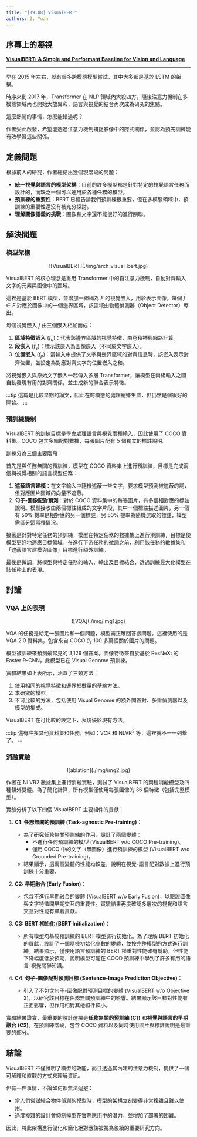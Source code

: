 ```yaml
---
title: "[19.08] VisualBERT"
authors: Z. Yuan
---
```


## 序幕上的凝視

[**VisualBERT: A Simple and Performant Baseline for Vision and Language**](https://arxiv.org/abs/1908.03557)

---

早在 2015 年左右，就有很多跨模態模型嘗試，其中大多都是基於 LSTM 的架構。

時序來到 2017 年，Transformer 在 NLP 領域內大殺四方，隨後注意力機制在多模態領域內也開始大放異彩，語言與視覺的結合再次成為研究的焦點。

這麼熱鬧的事情，怎麼能錯過呢？

作者受此啟發，希望能透過注意力機制捕捉影像中的隱式關係，並認為預先訓練能有效學習這些關係。

## 定義問題

根據前人的研究，作者總結出幾個現階段的問題：

- **統一視覺與語言的模型架構**：目前的許多模型都是針對特定的視覺語言任務而設計的，而缺乏一個可以通用於各種任務的模型。
- **預訓練的重要性**：BERT 已經告訴我們預訓練很重要，但在多模態領域中，預訓練的重要性還沒有被充分探討。
- **理解圖像語義的挑戰**：圖像和文字還不能很好的進行關聯。

## 解決問題

### 模型架構

<div align="center">
<figure style={{"width": "80%"}}>
![VisualBERT](./img/arch_visual_bert.jpg)
</figure>
</div>

VisualBERT 的核心理念是重用 Transformer 中的自注意力機制，自動對齊輸入文字的元素與圖像中的區域。

這裡是基於 BERT 模型，並增加一組稱為 $F$ 的視覺嵌入，用於表示圖像。每個 $f \in F$ 對應於圖像中的一個邊界區域，該區域由物體偵測器（Object Detector）導出。

每個視覺嵌入 $f$ 由三個嵌入相加而成：

1. **區域特徵嵌入** ($f_o$)：代表該邊界區域的視覺特徵，由卷積神經網路計算。
2. **段嵌入** ($f_s$)：標示該嵌入為圖像嵌入（不同於文字嵌入）。
3. **位置嵌入** ($f_p$)：當輸入中提供了文字與邊界區域的對齊信息時，該嵌入表示對齊位置，並設定為對應對齊文字的位置嵌入之和。

將視覺嵌入與原始文字嵌入一起傳入多層 Transformer，讓模型在兩組輸入之間自動發現有用的對齊關係，並生成新的聯合表示特徵。

:::tip
這篇是比較早期的論文，因此在跨模態的處理稍嫌生澀，但仍然是個很好的開始。
:::

### 預訓練機制

VisualBERT 的訓練目標是學會處理語言與視覺兩種輸入，因此使用了 COCO 資料集。COCO 包含多組配對數據，每張圖片配有 5 個獨立的標註說明。

訓練分為三個主要階段：

首先是與任務無關的預訓練，模型在 COCO 資料集上進行預訓練，目標是完成兩個與視覺相關的語言模型任務：

1. **遮蔽語言建模**：在文字輸入中隨機遮蔽一些文字，要求模型預測被遮蔽的詞，但對應圖片區域的向量不遮蔽。
2. **句子-圖像配對預測**：對於 COCO 資料集中的每張圖片，有多個相對應的標註說明。模型接收由兩個標註組成的文字片段，其中一個標註描述圖片，另一個有 50% 機率是相對應的另一個標註，另 50% 機率為隨機選取的標註，模型需區分這兩種情況。

接著是針對特定任務的預訓練，模型在特定任務的數據集上進行預訓練，目標是使模型更好地適應目標領域。在進行下游任務的微調之前，利用該任務的數據集和「遮蔽語言建模與圖像」目標進行額外訓練。

最後是微調，將模型與特定任務的輸入、輸出及目標結合，透過訓練最大化模型在該任務上的表現。

## 討論

### VQA 上的表現

<div align="center">
<figure style={{"width": "85%"}}>
![VQA](./img/img1.jpg)
</figure>
</div>

VQA 的任務是給定一張圖片和一個問題，模型需正確回答該問題。這裡使用的是 VQA 2.0 資料集，包含來自 COCO 的 100 多萬個關於圖片的問題。

模型被訓練來預測最常見的 3,129 個答案。圖像特徵來自於基於 ResNeXt 的 Faster R-CNN，此模型已在 Visual Genome 預訓練。

實驗結果如上表所示，涵蓋了三類方法：

1. 使用相同的視覺特徵和邊界框數量的基線方法。
2. 本研究的模型。
3. 不可比較的方法，包括使用 Visual Genome 的額外問答對、多重偵測器以及模型的集成。

VisualBERT 在可比較的設定下，表現優於現有方法。

:::tip
還有許多其他資料集和任務，例如：VCR 和 $\text{NLVR}^2$ 等，這裡就不一一列舉了。
:::

### 消融實驗

<div align="center">
<figure style={{"width": "60%"}}>
![ablation](./img/img2.jpg)
</figure>
</div>

作者在 NLVR2 數據集上進行消融實驗，測試了 VisualBERT 的兩種消融模型及四種額外變體。為了簡化計算，所有模型僅使用每張圖像的 36 個特徵（包括完整模型）。

實驗分析了以下四個 VisualBERT 主要組件的貢獻：

1. **C1: 任務無關的預訓練 (Task-agnostic Pre-training)**：

   - 為了研究任務無關預訓練的作用，設計了兩個變體：
     - 不進行任何預訓練的模型 (VisualBERT w/o COCO Pre-training)。
     - 僅用 COCO 中的文字（無圖像）進行預訓練的模型 (VisualBERT w/o Grounded Pre-training)。
   - 結果顯示，這兩個變體的性能均較差，說明在視覺-語言配對數據上進行預訓練十分重要。

2. **C2: 早期融合 (Early Fusion)**：

   - 包含不進行早期融合的變體 (VisualBERT w/o Early Fusion)，以驗證圖像與文字特徵間早期交互的重要性。實驗結果再度確認多層次的視覺和語言交互對性能有顯著貢獻。

3. **C3: BERT 初始化 (BERT Initialization)**：

   - 所有模型均基於預訓練的 BERT 模型進行初始化。為了理解 BERT 初始化的貢獻，設計了一個隨機初始化參數的變體，並按完整模型的方式進行訓練。結果顯示，僅使用語言預訓練的 BERT 權重對性能確有幫助，但性能下降幅度低於預期，說明模型可能在 COCO 預訓練中學到了許多有用的語言-視覺關聯知識。

4. **C4: 句子-圖像配對預測目標 (Sentence-Image Prediction Objective)**：
   - 引入了不包含句子-圖像配對預測目標的變體 (VisualBERT w/o Objective 2)，以研究該目標在任務無關預訓練中的影響。結果顯示該目標對性能有正面影響，但作用相對其他組件較小。

實驗結果證實，最重要的設計選擇是**任務無關的預訓練 (C1)** 和**視覺與語言的早期融合 (C2)**。在預訓練階段，包含 COCO 資料以及同時使用圖片與標註說明是最重要的部分。

## 結論

VisualBERT 不僅證明了模型的效能，而且透過其內建的注意力機制，提供了一個可解釋和直觀的方式來理解資訊。

但有一件事情，不論如何都無法迴避：

- 當人們嘗試結合物件偵測的模型時，模型的架構立刻變得非常複雜且難以使用。
- 過度複雜的設計會抑制模型在實際應用中的潛力，並增加了部署的困難。

因此，將此架構進行優化和簡化絕對應該被視為後續的重要研究方向。
